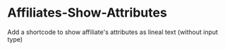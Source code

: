 Affiliates-Show-Attributes
==========================

Add a shortcode to show affiliate's attributes as lineal text (without input type)
